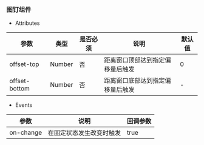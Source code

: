 <!--
 * @Description: 新增图钉组件
 * @LastEditors: HL
 * @LastEditTime: 2020-03-16 16:18:53
 -->
### 图钉组件

- Attributes

| 参数          | 类型   | 是否必须 | 说明                             | 默认值 |
| ------------- | ------ | -------- | -------------------------------- | ------ |
| offset-top    | Number | 否       | 距离窗口顶部达到指定偏移量后触发 | 0      |
| offset-bottom | Number | 否       | 距离窗口底部达到指定偏移量后触发 | -      |

- Events

| 参数      | 说明                     | 回调参数 |
| --------- | ------------------------ | -------- |
| on-change | 在固定状态发生改变时触发 | true     | false |
